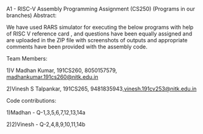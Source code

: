 A1 - RISC-V Assembly Programming Assignment (CS250)
(Programs in our branches)
Abstract:

We have used RARS simulator for executing the below programs with help of RISC V reference card , 
and questions have been equally assigned and are uploaded in the ZIP file with screenshots of outputs 
and appropriate comments have been provided with the assembly code.

Team Members:

1)V Madhan Kumar, 191CS260, 8050157579, madhankumar.191cs260@nitk.edu.in

2)Vinesh S Talpankar, 191CS265, 9481835943,vinesh.191cv253@nitk.edu.in

Code contributions:

1)Madhan - Q-1,3,5,6,7,12,13,14a

2)2)Vinesh - Q-2,4,8,9,10,11,14b
